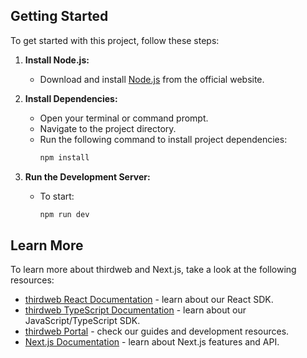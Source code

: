 ## Getting Started

To get started with this project, follow these steps:

1. **Install Node.js:**
   - Download and install [Node.js](https://nodejs.org/) from the official website.

2. **Install Dependencies:**
   - Open your terminal or command prompt.
   - Navigate to the project directory.
   - Run the following command to install project dependencies:
     ```bash
     npm install
     ```

3. **Run the Development Server:**
   - To start:
     ```bash
     npm run dev
     ```

## Learn More

To learn more about thirdweb and Next.js, take a look at the following resources:

- [thirdweb React Documentation](https://docs.thirdweb.com/react) - learn about our React SDK.
- [thirdweb TypeScript Documentation](https://docs.thirdweb.com/typescript) - learn about our JavaScript/TypeScript SDK.
- [thirdweb Portal](https://docs.thirdweb.com) - check our guides and development resources.
- [Next.js Documentation](https://nextjs.org/docs) - learn about Next.js features and API.





